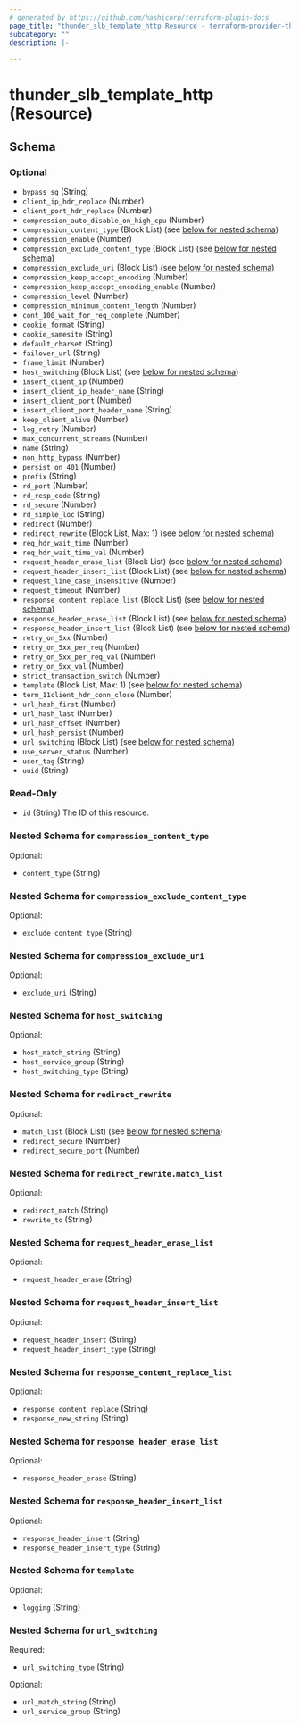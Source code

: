 ```yaml
---
# generated by https://github.com/hashicorp/terraform-plugin-docs
page_title: "thunder_slb_template_http Resource - terraform-provider-thunder"
subcategory: ""
description: |-
  
---
```


# thunder_slb_template_http (Resource)





<!-- schema generated by tfplugindocs -->
## Schema

### Optional

- `bypass_sg` (String)
- `client_ip_hdr_replace` (Number)
- `client_port_hdr_replace` (Number)
- `compression_auto_disable_on_high_cpu` (Number)
- `compression_content_type` (Block List) (see [below for nested schema](#nestedblock--compression_content_type))
- `compression_enable` (Number)
- `compression_exclude_content_type` (Block List) (see [below for nested schema](#nestedblock--compression_exclude_content_type))
- `compression_exclude_uri` (Block List) (see [below for nested schema](#nestedblock--compression_exclude_uri))
- `compression_keep_accept_encoding` (Number)
- `compression_keep_accept_encoding_enable` (Number)
- `compression_level` (Number)
- `compression_minimum_content_length` (Number)
- `cont_100_wait_for_req_complete` (Number)
- `cookie_format` (String)
- `cookie_samesite` (String)
- `default_charset` (String)
- `failover_url` (String)
- `frame_limit` (Number)
- `host_switching` (Block List) (see [below for nested schema](#nestedblock--host_switching))
- `insert_client_ip` (Number)
- `insert_client_ip_header_name` (String)
- `insert_client_port` (Number)
- `insert_client_port_header_name` (String)
- `keep_client_alive` (Number)
- `log_retry` (Number)
- `max_concurrent_streams` (Number)
- `name` (String)
- `non_http_bypass` (Number)
- `persist_on_401` (Number)
- `prefix` (String)
- `rd_port` (Number)
- `rd_resp_code` (String)
- `rd_secure` (Number)
- `rd_simple_loc` (String)
- `redirect` (Number)
- `redirect_rewrite` (Block List, Max: 1) (see [below for nested schema](#nestedblock--redirect_rewrite))
- `req_hdr_wait_time` (Number)
- `req_hdr_wait_time_val` (Number)
- `request_header_erase_list` (Block List) (see [below for nested schema](#nestedblock--request_header_erase_list))
- `request_header_insert_list` (Block List) (see [below for nested schema](#nestedblock--request_header_insert_list))
- `request_line_case_insensitive` (Number)
- `request_timeout` (Number)
- `response_content_replace_list` (Block List) (see [below for nested schema](#nestedblock--response_content_replace_list))
- `response_header_erase_list` (Block List) (see [below for nested schema](#nestedblock--response_header_erase_list))
- `response_header_insert_list` (Block List) (see [below for nested schema](#nestedblock--response_header_insert_list))
- `retry_on_5xx` (Number)
- `retry_on_5xx_per_req` (Number)
- `retry_on_5xx_per_req_val` (Number)
- `retry_on_5xx_val` (Number)
- `strict_transaction_switch` (Number)
- `template` (Block List, Max: 1) (see [below for nested schema](#nestedblock--template))
- `term_11client_hdr_conn_close` (Number)
- `url_hash_first` (Number)
- `url_hash_last` (Number)
- `url_hash_offset` (Number)
- `url_hash_persist` (Number)
- `url_switching` (Block List) (see [below for nested schema](#nestedblock--url_switching))
- `use_server_status` (Number)
- `user_tag` (String)
- `uuid` (String)

### Read-Only

- `id` (String) The ID of this resource.

<a id="nestedblock--compression_content_type"></a>
### Nested Schema for `compression_content_type`

Optional:

- `content_type` (String)


<a id="nestedblock--compression_exclude_content_type"></a>
### Nested Schema for `compression_exclude_content_type`

Optional:

- `exclude_content_type` (String)


<a id="nestedblock--compression_exclude_uri"></a>
### Nested Schema for `compression_exclude_uri`

Optional:

- `exclude_uri` (String)


<a id="nestedblock--host_switching"></a>
### Nested Schema for `host_switching`

Optional:

- `host_match_string` (String)
- `host_service_group` (String)
- `host_switching_type` (String)


<a id="nestedblock--redirect_rewrite"></a>
### Nested Schema for `redirect_rewrite`

Optional:

- `match_list` (Block List) (see [below for nested schema](#nestedblock--redirect_rewrite--match_list))
- `redirect_secure` (Number)
- `redirect_secure_port` (Number)

<a id="nestedblock--redirect_rewrite--match_list"></a>
### Nested Schema for `redirect_rewrite.match_list`

Optional:

- `redirect_match` (String)
- `rewrite_to` (String)



<a id="nestedblock--request_header_erase_list"></a>
### Nested Schema for `request_header_erase_list`

Optional:

- `request_header_erase` (String)


<a id="nestedblock--request_header_insert_list"></a>
### Nested Schema for `request_header_insert_list`

Optional:

- `request_header_insert` (String)
- `request_header_insert_type` (String)


<a id="nestedblock--response_content_replace_list"></a>
### Nested Schema for `response_content_replace_list`

Optional:

- `response_content_replace` (String)
- `response_new_string` (String)


<a id="nestedblock--response_header_erase_list"></a>
### Nested Schema for `response_header_erase_list`

Optional:

- `response_header_erase` (String)


<a id="nestedblock--response_header_insert_list"></a>
### Nested Schema for `response_header_insert_list`

Optional:

- `response_header_insert` (String)
- `response_header_insert_type` (String)


<a id="nestedblock--template"></a>
### Nested Schema for `template`

Optional:

- `logging` (String)


<a id="nestedblock--url_switching"></a>
### Nested Schema for `url_switching`

Required:

- `url_switching_type` (String)

Optional:

- `url_match_string` (String)
- `url_service_group` (String)


